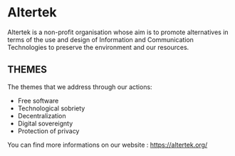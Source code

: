 # Altertek

Altertek is a non-profit organisation whose aim is to promote alternatives in terms of the use and design of Information and Communication Technologies to preserve the environment and our resources.

## THEMES

The themes that we address through our actions:
- Free software
- Technological sobriety
- Decentralization
- Digital sovereignty
- Protection of privacy

  
  
You can find more informations on our website :  https://altertek.org/
